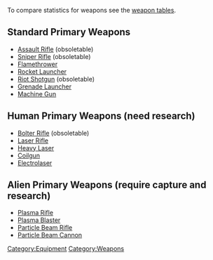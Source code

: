 To compare statistics for weapons see the [weapon
tables](Weapon_tables "wikilink").

## Standard Primary Weapons

- [Assault Rifle](Equipment/Primary_Weapons/Assault_Rifle "wikilink")
  (obsoletable)
- [Sniper Rifle](Equipment/Primary_Weapons/Sniper_Rifle "wikilink")
  (obsoletable)
- [Flamethrower](Equipment/Primary_Weapons/Flamethrower "wikilink")
- [Rocket
  Launcher](Equipment/Primary_Weapons/Rocket_Launcher "wikilink")
- [Riot Shotgun](Equipment/Primary_Weapons/Riot_Shotgun "wikilink")
  (obsoletable)
- [Grenade
  Launcher](Equipment/Primary_Weapons/Grenade_Launcher "wikilink")
- [Machine Gun](Equipment/Primary_Weapons/Machine_Gun "wikilink")

## Human Primary Weapons (need research)

- [Bolter Rifle](Equipment/Primary_Weapons/Bolter_Rifle "wikilink")
  (obsoletable)
- [Laser Rifle](Equipment/Primary_Weapons/Laser_Rifle "wikilink")
- [Heavy Laser](Equipment/Primary_Weapons/Heavy_Laser "wikilink")
- [Coilgun](Equipment/Primary_Weapons/Coilgun "wikilink")
- [Electrolaser](Equipment/Primary_Weapons/Electrolaser "wikilink")

## Alien Primary Weapons (require capture and research)

- [Plasma Rifle](Equipment/Primary_Weapons/Plasma_Rifle "wikilink")
- [Plasma Blaster](Equipment/Primary_Weapons/Plasma_Blaster "wikilink")
- [Particle Beam
  Rifle](Equipment/Primary_Weapons/Particle_Beam_Rifle "wikilink")
- [Particle Beam
  Cannon](Equipment/Primary_Weapons/Particle_Beam_Cannon "wikilink")

[Category:Equipment](Category:Equipment "wikilink")
[Category:Weapons](Category:Weapons "wikilink")
